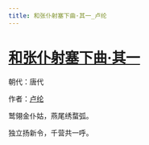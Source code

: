 ```yaml
---
title: 和张仆射塞下曲·其一_卢纶
---
```


# [和张仆射塞下曲·其一](http://so.gushiwen.org/view_70881.aspx)

朝代：唐代

作者：[卢纶](http://so.gushiwen.org/author_583.aspx)

鹫翎金仆姑，燕尾绣蝥弧。

独立扬新令，千营共一呼。